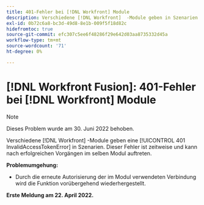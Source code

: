 ```yaml
---
title: 401-Fehler bei [!DNL Workfront] Module
description: Verschiedene [!DNL Workfront]  -Module geben in Szenarien einen 401 InvalidAccessTokenError zurück. Dieser Fehler ist zeitweise und kann nach erfolgreichen Vorgängen im selben Modul auftreten.
exl-id: 0b72c6a8-bc3d-49d8-8e1b-009f5f18d82c
hidefromtoc: true
source-git-commit: efc307c5ee6f48286f29e642d03aa8735332d45a
workflow-type: tm+mt
source-wordcount: '71'
ht-degree: 0%

---
```


# [!DNL Workfront Fusion]: 401-Fehler bei [!DNL Workfront] Module


>[!NOTE]
>
>Dieses Problem wurde am 30. Juni 2022 behoben.

Verschiedene [!DNL Workfront] -Module geben eine [!UICONTROL 401 InvalidAccessTokenError] in Szenarien. Dieser Fehler ist zeitweise und kann nach erfolgreichen Vorgängen im selben Modul auftreten.

**Problemumgehung:**

+ Durch die erneute Autorisierung der im Modul verwendeten Verbindung wird die Funktion vorübergehend wiederhergestellt.

**Erste Meldung am 22. April 2022.**
